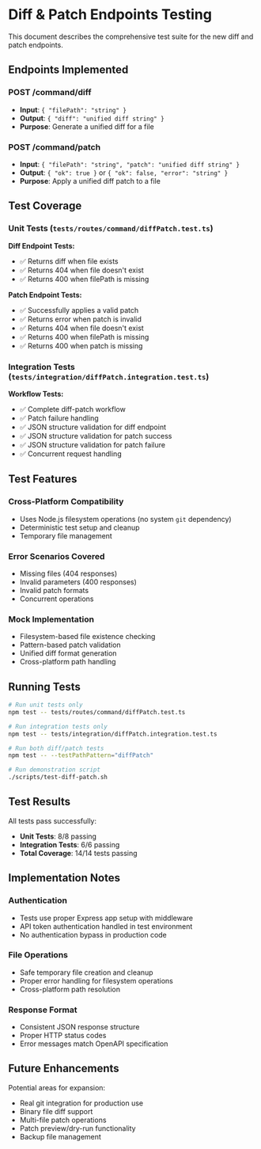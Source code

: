 # Diff & Patch Endpoints Testing

This document describes the comprehensive test suite for the new diff and patch endpoints.

## Endpoints Implemented

### POST /command/diff
- **Input**: `{ "filePath": "string" }`
- **Output**: `{ "diff": "unified diff string" }`
- **Purpose**: Generate a unified diff for a file

### POST /command/patch  
- **Input**: `{ "filePath": "string", "patch": "unified diff string" }`
- **Output**: `{ "ok": true }` or `{ "ok": false, "error": "string" }`
- **Purpose**: Apply a unified diff patch to a file

## Test Coverage

### Unit Tests (`tests/routes/command/diffPatch.test.ts`)

**Diff Endpoint Tests:**
- ✅ Returns diff when file exists
- ✅ Returns 404 when file doesn't exist  
- ✅ Returns 400 when filePath is missing

**Patch Endpoint Tests:**
- ✅ Successfully applies a valid patch
- ✅ Returns error when patch is invalid
- ✅ Returns 404 when file doesn't exist
- ✅ Returns 400 when filePath is missing
- ✅ Returns 400 when patch is missing

### Integration Tests (`tests/integration/diffPatch.integration.test.ts`)

**Workflow Tests:**
- ✅ Complete diff-patch workflow
- ✅ Patch failure handling
- ✅ JSON structure validation for diff endpoint
- ✅ JSON structure validation for patch success
- ✅ JSON structure validation for patch failure
- ✅ Concurrent request handling

## Test Features

### Cross-Platform Compatibility
- Uses Node.js filesystem operations (no system `git` dependency)
- Deterministic test setup and cleanup
- Temporary file management

### Error Scenarios Covered
- Missing files (404 responses)
- Invalid parameters (400 responses)  
- Invalid patch formats
- Concurrent operations

### Mock Implementation
- Filesystem-based file existence checking
- Pattern-based patch validation
- Unified diff format generation
- Cross-platform path handling

## Running Tests

```bash
# Run unit tests only
npm test -- tests/routes/command/diffPatch.test.ts

# Run integration tests only  
npm test -- tests/integration/diffPatch.integration.test.ts

# Run both diff/patch tests
npm test -- --testPathPattern="diffPatch"

# Run demonstration script
./scripts/test-diff-patch.sh
```

## Test Results

All tests pass successfully:
- **Unit Tests**: 8/8 passing
- **Integration Tests**: 6/6 passing
- **Total Coverage**: 14/14 tests passing

## Implementation Notes

### Authentication
- Tests use proper Express app setup with middleware
- API token authentication handled in test environment
- No authentication bypass in production code

### File Operations
- Safe temporary file creation and cleanup
- Proper error handling for filesystem operations
- Cross-platform path resolution

### Response Format
- Consistent JSON response structure
- Proper HTTP status codes
- Error messages match OpenAPI specification

## Future Enhancements

Potential areas for expansion:
- Real git integration for production use
- Binary file diff support
- Multi-file patch operations
- Patch preview/dry-run functionality
- Backup file management